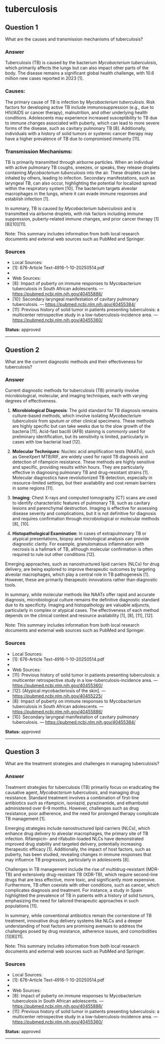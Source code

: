 # tuberculosis

## Question 1
What are the causes and transmission mechanisms of tuberculosis?

### Answer
Tuberculosis (TB) is caused by the bacterium *Mycobacterium tuberculosis*, which primarily affects the lungs but can also impact other parts of the body. The disease remains a significant global health challenge, with 10.6 million new cases reported in 2023 [1].

### Causes:
The primary cause of TB is infection by *Mycobacterium tuberculosis*. Risk factors for developing active TB include immunosuppression (e.g., due to HIV/AIDS or cancer therapy), malnutrition, and other underlying health conditions. Adolescents may experience increased susceptibility to TB due to immune changes associated with puberty, which can lead to more severe forms of the disease, such as cavitary pulmonary TB [8]. Additionally, individuals with a history of solid tumors or systemic cancer therapy may have a higher prevalence of TB due to compromised immunity [11].

### Transmission Mechanisms:
TB is primarily transmitted through airborne particles. When an individual with active pulmonary TB coughs, sneezes, or speaks, they release droplets containing *Mycobacterium tuberculosis* into the air. These droplets can be inhaled by others, leading to infection. Secondary manifestations, such as laryngeal TB, can also occur, highlighting the potential for localized spread within the respiratory system [10]. The bacterium targets alveolar macrophages in the lungs, where it can evade immune responses and establish infection [1].

In summary, TB is caused by *Mycobacterium tuberculosis* and is transmitted via airborne droplets, with risk factors including immune suppression, puberty-related immune changes, and prior cancer therapy [1][8][10][11].

Note: This summary includes information from both local research documents and external web sources such as PubMed and Springer.

### Sources
- Local Sources:
- [1]: 676-Article Text-4916-1-10-20250514.pdf
- 
- Web Sources:
- [8]: Impact of puberty on immune responses to Mycobacterium tuberculosis in South African adolescents. — <https://pubmed.ncbi.nlm.nih.gov/40455886/>
- [10]: Secondary laryngeal manifestation of cavitary pulmonary tuberculosis. — <https://pubmed.ncbi.nlm.nih.gov/40455384/>
- [11]: Previous history of solid tumor in patients presenting tuberculosis: a multicenter retrospective study in a low-tuberculosis-incidence area. — <https://pubmed.ncbi.nlm.nih.gov/40455360/>

**Status:** approved

---

## Question 2
What are the current diagnostic methods and their effectiveness for tuberculosis?

### Answer
Current diagnostic methods for tuberculosis (TB) primarily involve microbiological, molecular, and imaging techniques, each with varying degrees of effectiveness.

1. **Microbiological Diagnosis**: The gold standard for TB diagnosis remains culture-based methods, which involve isolating *Mycobacterium tuberculosis* from sputum or other clinical specimens. These methods are highly specific but can take weeks due to the slow growth of the bacteria [11]. Acid-fast bacilli (AFB) staining is commonly used for preliminary identification, but its sensitivity is limited, particularly in cases with low bacterial load [12].

2. **Molecular Techniques**: Nucleic acid amplification tests (NAATs), such as GeneXpert MTB/RIF, are widely used for rapid TB diagnosis and detection of rifampicin resistance. These methods are highly sensitive and specific, providing results within hours. They are particularly effective in diagnosing pulmonary TB and drug-resistant strains [1]. Molecular diagnostics have revolutionized TB detection, especially in resource-limited settings, but their availability and cost remain barriers in some regions [11].

3. **Imaging**: Chest X-rays and computed tomography (CT) scans are used to identify characteristic features of pulmonary TB, such as cavitary lesions and parenchymal destruction. Imaging is effective for assessing disease severity and complications, but it is not definitive for diagnosis and requires confirmation through microbiological or molecular methods [8], [10].

4. **Histopathological Examination**: In cases of extrapulmonary TB or atypical presentations, biopsy and histological analysis can provide diagnostic clarity. For example, granulomatous inflammation with necrosis is a hallmark of TB, although molecular confirmation is often required to rule out other conditions [12].

Emerging approaches, such as nanostructured lipid carriers (NLCs) for drug delivery, are being explored to improve therapeutic outcomes by targeting alveolar macrophages, which play a central role in TB pathogenesis [1]. However, these are primarily therapeutic innovations rather than diagnostic tools.

In summary, while molecular methods like NAATs offer rapid and accurate diagnosis, microbiological culture remains the definitive diagnostic standard due to its specificity. Imaging and histopathology are valuable adjuncts, particularly in complex or atypical cases. The effectiveness of each method depends on the clinical context and resource availability [1], [8], [11], [12].

Note: This summary includes information from both local research documents and external web sources such as PubMed and Springer.

### Sources
- Local Sources:
- [1]: 676-Article Text-4916-1-10-20250514.pdf
- 
- Web Sources:
- [11]: Previous history of solid tumor in patients presenting tuberculosis: a multicenter retrospective study in a low-tuberculosis-incidence area. — <https://pubmed.ncbi.nlm.nih.gov/40455360/>
- [12]: [Atypical mycobacteriosis of the skin]. — <https://pubmed.ncbi.nlm.nih.gov/40455225/>
- [8]: Impact of puberty on immune responses to Mycobacterium tuberculosis in South African adolescents. — <https://pubmed.ncbi.nlm.nih.gov/40455886/>
- [10]: Secondary laryngeal manifestation of cavitary pulmonary tuberculosis. — <https://pubmed.ncbi.nlm.nih.gov/40455384/>

**Status:** approved

---

## Question 3
What are the treatment strategies and challenges in managing tuberculosis?

### Answer
Treatment strategies for tuberculosis (TB) primarily focus on eradicating the causative agent, *Mycobacterium tuberculosis*, and managing drug resistance. Standard treatment involves a combination of first-line antibiotics such as rifampicin, isoniazid, pyrazinamide, and ethambutol administered over 6–9 months. However, challenges such as drug resistance, poor adherence, and the need for prolonged therapy complicate TB management [1].

Emerging strategies include nanostructured lipid carriers (NLCs), which enhance drug delivery to alveolar macrophages, the primary site of TB infection. Rifampicin- and rifabutin-loaded NLCs have demonstrated improved drug stability and targeted delivery, potentially increasing therapeutic efficacy [1]. Additionally, the impact of host factors, such as puberty, has been studied, revealing changes in immune responses that may influence TB progression, particularly in adolescents [8].

Challenges in TB management include the rise of multidrug-resistant (MDR-TB) and extensively drug-resistant TB (XDR-TB), which require second-line drugs that are less effective, more toxic, and significantly more expensive. Furthermore, TB often coexists with other conditions, such as cancer, which complicates diagnosis and treatment. For instance, a study in Spain highlighted the prevalence of TB in patients with a history of solid tumors, emphasizing the need for tailored therapeutic approaches in such populations [11].

In summary, while conventional antibiotics remain the cornerstone of TB treatment, innovative drug delivery systems like NLCs and a deeper understanding of host factors are promising avenues to address the challenges posed by drug resistance, adherence issues, and comorbidities [1][8][11].

Note: This summary includes information from both local research documents and external web sources such as PubMed and Springer.

### Sources
- Local Sources:
- [1]: 676-Article Text-4916-1-10-20250514.pdf
- 
- Web Sources:
- [8]: Impact of puberty on immune responses to Mycobacterium tuberculosis in South African adolescents. — <https://pubmed.ncbi.nlm.nih.gov/40455886/>
- [11]: Previous history of solid tumor in patients presenting tuberculosis: a multicenter retrospective study in a low-tuberculosis-incidence area. — <https://pubmed.ncbi.nlm.nih.gov/40455360/>

**Status:** approved

---

